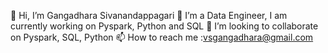 👋 Hi, I’m Gangadhara Sivanandappagari
👀 I’m a Data Engineer, I am currently working on Pyspark, Python and SQL
💞️ I’m looking to collaborate on Pyspark, SQL, Python
📫 How to reach me :vsgangadhara@gmail.com
